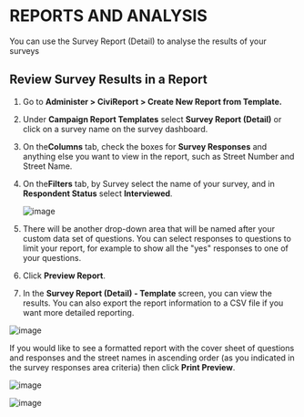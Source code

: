 # REPORTS AND ANALYSIS

You can use the Survey Report (Detail) to analyse the results of your
surveys

## Review Survey Results in a Report

1.  Go to **Administer > CiviReport > Create New Report from
    Template.**
2.  Under **Campaign Report Templates** select **Survey Report
    (Detail)** or click on a survey name on the survey dashboard. 
3.  On the**Columns** tab, check the boxes for **Survey Responses** and
    anything else you want to view in the report, such as Street Number
    and Street Name.
4.  On the**Filters** tab, by Survey select the name of your survey, and
    in **Respondent Status** select **Interviewed**.

    ![image](/img/survey_set_filters.png)

5.  There will be another drop-down area that will be named after your
    custom data set of questions. You can select responses to questions
    to limit your report, for example to show all the "yes" responses to
    one of your questions.
6.  Click **Preview Report**.
7.  In the **Survey Report (Detail) - Template** screen, you can view
    the results. You can also export the report information to a CSV
    file if you want more detailed reporting.

![image](/img/survey_report_detail.png)

If you would like to see a formatted report with the cover sheet of
questions and responses and the street names in ascending order (as you
indicated in the survey responses area criteria) then click **Print
Preview**.

![image](/img/survey_report_cover.png)

![image](/img/survey_report_p2.png)

